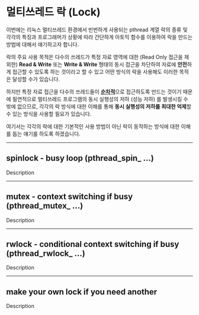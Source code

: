 멀티쓰레드 락 (Lock)
============

이번에는 리눅스 멀티쓰레드 환경에서 빈번하게 사용되는 pthread 계열 락의 종류 및 각각의 특징과  프로그래머가 상황에 따라 간단하게 아토믹 함수를 이용하여 락을 만드는 방법에 대해서 얘기하고자 합니다.

 락의  주요 사용 목적은 다수의 쓰레드가 특정 자료 영역에 대한 (Read Only 접근을 제외한) **Read & Write** 또는 **Write & Write** 형태의 동시 접근을 차단하여 자료에 **안전**하게 접근할 수 있도록 하는 것이라고 할 수 있고 어떤 방식의 락을 사용해도 이러한 목적은 달성할 수가 있습니다. 

하지만 특정 자료 접근을 다수의 쓰레드들이  <u>**순차적**</u>으로  접근하도록 만드는 것이기 때문에 필연적으로 멀티쓰레드 프로그램의 동시 실행성의 저하 (성능 저하) 를 발생시킬 수 밖에 없으므로, 각각의 락 방식에 대한 이해를 통해 **동시 실행성의 저하를 최대한 억제**할 수 있는 방식을 사용할 필요가 있습니다.  

여기서는 각각의 락에 대한 기본적인 사용 방법이 아닌 락이 동작하는 방식에 대한 이해를 돕는 얘기를 하도록 하겠습니다. 

-------

spinlock - busy loop (pthread_spin_ ...)
---------

Description 

----------

mutex - context switching if busy (pthread_mutex_ ...)  
---------

Description 

----------

rwlock - conditional context switching if busy (pthread_rwlock_ ...)  
---------

Description 

----------

make your own lock if you need another
---------

Description 

